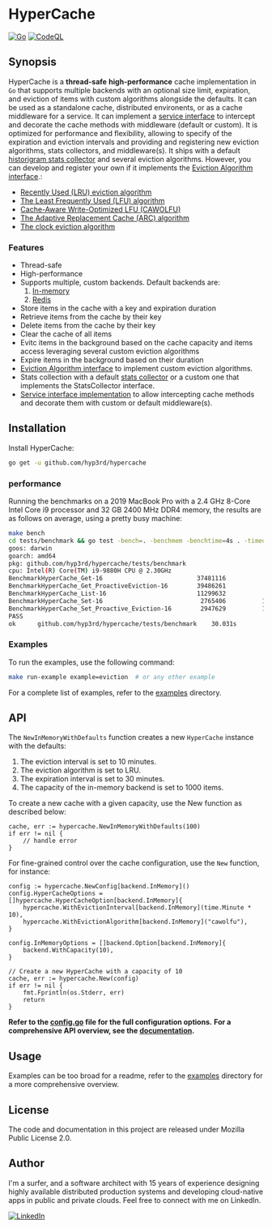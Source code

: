 # HyperCache

[![Go](https://github.com/hyp3rd/hypercache/actions/workflows/go.yml/badge.svg)][build-link] [![CodeQL](https://github.com/hyp3rd/hypercache/actions/workflows/codeql.yml/badge.svg)][codeql-link]

## Synopsis

HyperCache is a **thread-safe** **high-performance** cache implementation in `Go` that supports multiple backends with an optional size limit, expiration, and eviction of items with custom algorithms alongside the defaults. It can be used as a standalone cache, distributed environents, or as a cache middleware for a service. It can implement a [service interface](./service.go) to intercept and decorate the cache methods with middleware (default or custom).
It is optimized for performance and flexibility, allowing to specify of the expiration and eviction intervals and providing and registering new eviction algorithms, stats collectors, and middleware(s).
It ships with a default [historigram stats collector](./stats/stats.go) and several eviction algorithms. However, you can develop and register your own if it implements the [Eviction Algorithm interface](./eviction/eviction.go).:

- [Recently Used (LRU) eviction algorithm](./eviction/lru.go)
- [The Least Frequently Used (LFU) algorithm](./eviction/lfu.go)
- [Cache-Aware Write-Optimized LFU (CAWOLFU)](./eviction/cawolfu.go)
- [The Adaptive Replacement Cache (ARC) algorithm](./eviction/arc.go)
- [The clock eviction algorithm](./eviction/clock.go)

### Features

- Thread-safe
- High-performance
- Supports multiple, custom backends. Default backends are:
    1. [In-memory](./backend/inmemory.go)
    2. [Redis](./backend/redis.go)
- Store items in the cache with a key and expiration duration
- Retrieve items from the cache by their key
- Delete items from the cache by their key
- Clear the cache of all items
- Evitc items in the background based on the cache capacity and items access leveraging several custom eviction algorithms
- Expire items in the background based on their duration
- [Eviction Algorithm interface](./eviction/eviction.go) to implement custom eviction algorithms.
- Stats collection with a default [stats collector](./stats/stats.go) or a custom one that implements the StatsCollector interface.
- [Service interface implementation](./service.go) to allow intercepting cache methods and decorate them with custom or default middleware(s).

## Installation

Install HyperCache:

```bash
go get -u github.com/hyp3rd/hypercache
```

### performance

Running the benchmarks on a 2019 MacBook Pro with a 2.4 GHz 8-Core Intel Core i9 processor and 32 GB 2400 MHz DDR4 memory, the results are as follows on average, using a pretty busy machine:

```bash
make bench
cd tests/benchmark && go test -bench=. -benchmem -benchtime=4s . -timeout 30m
goos: darwin
goarch: amd64
pkg: github.com/hyp3rd/hypercache/tests/benchmark
cpu: Intel(R) Core(TM) i9-9880H CPU @ 2.30GHz
BenchmarkHyperCache_Get-16                          37481116           115.7 ns/op         0 B/op          0 allocs/op
BenchmarkHyperCache_Get_ProactiveEviction-16        39486261           116.2 ns/op         0 B/op          0 allocs/op
BenchmarkHyperCache_List-16                         11299632           412.0 ns/op        85 B/op          1 allocs/op
BenchmarkHyperCache_Set-16                           2765406          1556 ns/op         248 B/op          4 allocs/op
BenchmarkHyperCache_Set_Proactive_Eviction-16        2947629          1700 ns/op         162 B/op          3 allocs/op
PASS
ok      github.com/hyp3rd/hypercache/tests/benchmark    30.031s
```

### Examples

To run the examples, use the following command:

```bash
make run-example example=eviction  # or any other example
```

For a complete list of examples, refer to the [examples](./__examples/README.md) directory.

## API

The `NewInMemoryWithDefaults` function creates a new `HyperCache` instance with the defaults:

1. The eviction interval is set to 10 minutes.
2. The eviction algorithm is set to LRU.
3. The expiration interval is set to 30 minutes.
4. The capacity of the in-memory backend is set to 1000 items.

To create a new cache with a given capacity, use the New function as described below:

```golang
cache, err := hypercache.NewInMemoryWithDefaults(100)
if err != nil {
    // handle error
}
```

For fine-grained control over the cache configuration, use the `New` function, for instance:

```golang
config := hypercache.NewConfig[backend.InMemory]()
config.HyperCacheOptions = []hypercache.HyperCacheOption[backend.InMemory]{
    hypercache.WithEvictionInterval[backend.InMemory](time.Minute * 10),
    hypercache.WithEvictionAlgorithm[backend.InMemory]("cawolfu"),
}

config.InMemoryOptions = []backend.Option[backend.InMemory]{
    backend.WithCapacity(10),
}

// Create a new HyperCache with a capacity of 10
cache, err := hypercache.New(config)
if err != nil {
    fmt.Fprintln(os.Stderr, err)
    return
}
```

**Refer to the [config.go](./config.go) file for the full configuration options.**
**For a comprehensive API overview, see the [documentation](https://pkg.go.dev/github.com/hyp3rd/hypercache).**

## Usage

Examples can be too broad for a readme, refer to the [examples](./__examples/README.md) directory for a more comprehensive overview.

## License

The code and documentation in this project are released under Mozilla Public License 2.0.

## Author

I'm a surfer, and a software architect with 15 years of experience designing highly available distributed production systems and developing cloud-native apps in public and private clouds. Feel free to connect with me on LinkedIn.

[![LinkedIn](https://img.shields.io/badge/LinkedIn-0077B5?style=for-the-badge&logo=linkedin&logoColor=white)](https://www.linkedin.com/in/francesco-cosentino/)

[build-link]: https://github.com/hyp3rd/hypercache/actions/workflows/go.yml
[codeql-link]:https://github.com/hyp3rd/hypercache/actions/workflows/codeql.yml
